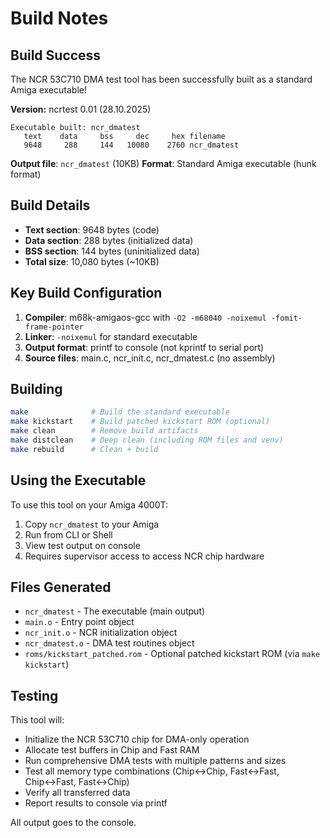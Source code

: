 # Build Notes

## Build Success

The NCR 53C710 DMA test tool has been successfully built as a standard Amiga executable!

**Version:** ncrtest 0.01 (28.10.2025)

```
Executable built: ncr_dmatest
   text	   data	    bss	    dec	    hex	filename
   9648	    288	    144	  10080	   2760	ncr_dmatest
```

**Output file**: `ncr_dmatest` (10KB)
**Format**: Standard Amiga executable (hunk format)

## Build Details

- **Text section**: 9648 bytes (code)
- **Data section**: 288 bytes (initialized data)
- **BSS section**: 144 bytes (uninitialized data)
- **Total size**: 10,080 bytes (~10KB)

## Key Build Configuration

1. **Compiler**: m68k-amigaos-gcc with `-O2 -m68040 -noixemul -fomit-frame-pointer`
2. **Linker**: `-noixemul` for standard executable
3. **Output format**: printf to console (not kprintf to serial port)
4. **Source files**: main.c, ncr_init.c, ncr_dmatest.c (no assembly)

## Building

```bash
make              # Build the standard executable
make kickstart    # Build patched kickstart ROM (optional)
make clean        # Remove build artifacts
make distclean    # Deep clean (including ROM files and venv)
make rebuild      # Clean + build
```

## Using the Executable

To use this tool on your Amiga 4000T:

1. Copy `ncr_dmatest` to your Amiga
2. Run from CLI or Shell
3. View test output on console
4. Requires supervisor access to access NCR chip hardware

## Files Generated

- `ncr_dmatest` - The executable (main output)
- `main.o` - Entry point object
- `ncr_init.o` - NCR initialization object
- `ncr_dmatest.o` - DMA test routines object
- `roms/kickstart_patched.rom` - Optional patched kickstart ROM (via `make kickstart`)

## Testing

This tool will:
- Initialize the NCR 53C710 chip for DMA-only operation
- Allocate test buffers in Chip and Fast RAM
- Run comprehensive DMA tests with multiple patterns and sizes
- Test all memory type combinations (Chip↔Chip, Fast↔Fast, Chip↔Fast, Fast↔Chip)
- Verify all transferred data
- Report results to console via printf

All output goes to the console.
